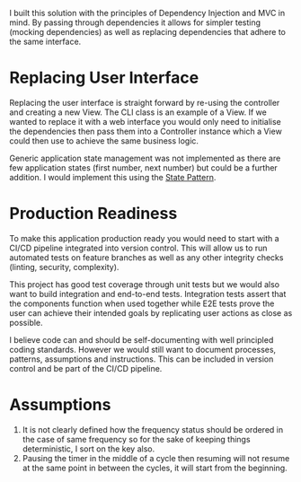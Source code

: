 I built this solution with the principles of Dependency Injection and MVC in mind. By passing through dependencies it allows for simpler testing (mocking dependencies) as well as replacing dependencies that adhere to the same interface.

# Replacing User Interface

Replacing the user interface is straight forward by re-using the controller and creating a new View. The CLI class is an example of a View. If we wanted to replace it with a web interface you would only need to initialise the dependencies then pass them into a Controller instance which a View could then use to achieve the same business logic.

Generic application state management was not implemented as there are few application states (first number, next number) but could be a further addition. I would implement this using the [State Pattern](https://gameprogrammingpatterns.com/state.html).

# Production Readiness

To make this application production ready you would need to start with a CI/CD pipeline integrated into version control. This will allow us to run automated tests on feature branches as well as any other integrity checks (linting, security, complexity).

This project has good test coverage through unit tests but we would also want to build integration and end-to-end tests. Integration tests assert that the components function when used together while E2E tests prove the user can achieve their intended goals by replicating user actions as close as possible.

I believe code can and should be self-documenting with well principled coding standards. However we would still want to document processes, patterns, assumptions and instructions. This can be included in version control and be part of the CI/CD pipeline.

# Assumptions

1. It is not clearly defined how the frequency status should be ordered in the case of same frequency so for the sake of keeping things deterministic, I sort on the key also.
2. Pausing the timer in the middle of a cycle then resuming will not resume at the same point in between the cycles, it will start from the beginning.
